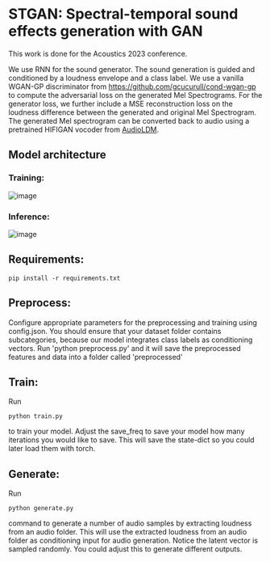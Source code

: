 # STGAN: Spectral-temporal sound effects generation with GAN
This work is done for the Acoustics 2023 conference. 

We use RNN for the sound generator. The sound generation is guided and conditioned by a loudness envelope and a class label. We use a vanilla WGAN-GP discriminator from https://github.com/gcucurull/cond-wgan-gp to compute the adversarial loss on the generated Mel Spectrograms. 
For the generator loss, we further include a MSE reconstruction loss on the loudness difference between the generated and original Mel Spectrogram.
The generated Mel spectrogram can be converted back to audio using a pretrained HIFIGAN vocoder from [AudioLDM](https://github.com/haoheliu/AudioLDM).

## Model architecture
### Training: 
![image](https://github.com/Reinliu/STGAN/assets/50271800/c10154bb-d875-4c29-904d-0f1eb675ee9c)

### Inference:
![image](https://github.com/Reinliu/STGAN/assets/50271800/aaecfb15-64e7-41ff-8ae4-c70f4b59976f)


## Requirements:
~~~
pip install -r requirements.txt
~~~

## Preprocess:
Configure appropriate parameters for the preprocessing and training using config.json.
You should ensure that your dataset folder contains subcategories, because our model integrates class labels as conditioning vectors.
Run 'python preprocess.py' and it will save the preprocessed features and data into a folder called 'preprocessed'

## Train:
Run 
~~~
python train.py
~~~
to train your model. 
Adjust the save_freq to save your model how many iterations you would like to save.
This will save the state-dict so you could later load them with torch.

## Generate:
Run 
~~~
python generate.py
~~~
command to generate a number of audio samples by extracting loudness from an audio folder.
This will use the extracted loudness from an audio folder as conditioning input for audio generation. Notice the latent vector is sampled randomly. You could adjust this to generate different outputs.
